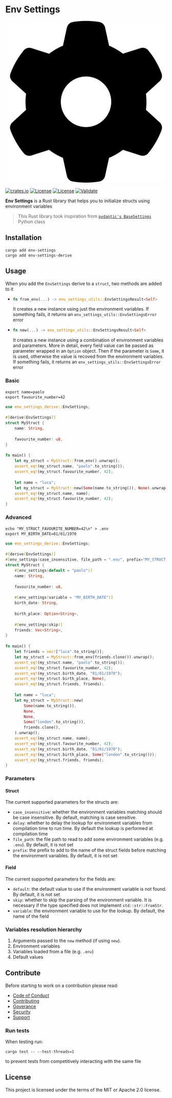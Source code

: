 # Env Settings

![Env Settings](./docs/logo.svg "Env Settings")

[![crates.io](https://img.shields.io/crates/v/env-settings.svg)](https://crates.io/crates/env-settings)
[![License](https://img.shields.io/badge/license-MIT-blue.svg)](./Cargo.toml)
[![License](https://img.shields.io/badge/license-Apache2.0-blue.svg)](./Cargo.toml)
[![Validate](https://github.com/dariocurr/env-settings/actions/workflows/validate.yml/badge.svg)](https://github.com/dariocurr/env-settings/actions/workflows/validate.yml)

**Env Settings** is a Rust library that helps you to initialize structs using environment variables

> This Rust library took inspiration from [`pydantic's BaseSettings`](https://docs.pydantic.dev/latest/usage/pydantic_settings/) Python class

## Installation

```shell
cargo add env-settings
cargo add env-settings-derive
```

## Usage

When you add the `EnvSettings` derive to a `struct`, two methods are added to it

-   ```rust
    fn from_env(...) -> env_settings_utils::EnvSettingsResult<Self>
    ```

    It creates a new instance using just the environment variables. If something fails, it returns an `env_settings_utils::EnvSettingsError` error

-   ```rust
    fn new(...) -> env_settings_utils::EnvSettingsResult<Self>
    ```

    It creates a new instance using a combination of environment variables and parameters. More in detail, every field value can be passed as parameter wrapped in an `Option` object. Then if the parameter is `Some`, it is used, otherwise the value is recoved from the environment variables. If something fails, it returns an `env_settings_utils::EnvSettingsError` error

### Basic

```shell
export name=paolo
export favourite_number=42
```

```rust
use env_settings_derive::EnvSettings;

#[derive(EnvSettings)]
struct MyStruct {
    name: String,

    favourite_number: u8,
}

fn main() {
    let my_struct = MyStruct::from_env().unwrap();
    assert_eq!(my_struct.name, "paolo".to_string());
    assert_eq!(my_struct.favourite_number, 42);

    let name = "luca";
    let my_struct = MyStruct::new(Some(name.to_string()), None).unwrap();
    assert_eq!(my_struct.name, name);
    assert_eq!(my_struct.favourite_number, 42);
}
```

### Advanced

```shell
echo "MY_STRUCT_FAVOURITE_NUMBER=42\n" > .env
export MY_BIRTH_DATE=01/01/1970
```

```rust
use env_settings_derive::EnvSettings;

#[derive(EnvSettings)]
#[env_settings(case_insensitive, file_path = ".env", prefix="MY_STRUCT_")]
struct MyStruct {
    #[env_settings(default = "paolo")]
    name: String,

    favourite_number: u8,

    #[env_settings(variable = "MY_BIRTH_DATE")]
    birth_date: String,

    birth_place: Option<String>,

    #[env_settings(skip)]
    friends: Vec<String>,
}

fn main() {
    let friends = vec!["luca".to_string()];
    let my_struct = MyStruct::from_env(friends.clone()).unwrap();
    assert_eq!(my_struct.name, "paolo".to_string());
    assert_eq!(my_struct.favourite_number, 42);
    assert_eq!(my_struct.birth_date, "01/01/1970");
    assert_eq!(my_struct.birth_place, None);
    assert_eq!(my_struct.friends, friends);

    let name = "luca";
    let my_struct = MyStruct::new(
        Some(name.to_string()),
        None,
        None,
        Some("london".to_string()),
        friends.clone(),
    ).unwrap();
    assert_eq!(my_struct.name, name);
    assert_eq!(my_struct.favourite_number, 42);
    assert_eq!(my_struct.birth_date, "01/01/1970");
    assert_eq!(my_struct.birth_place, Some("london".to_string()));
    assert_eq!(my_struct.friends, friends);
}
```

### Parameters

#### Struct

The current supported parameters for the structs are:

-   `case_insensitive`: whether the environment variables matching should be case insensitive. By default, matching is case sensitive.
-   `delay`: whether to delay the lookup for environment variables from compilation time to run time. By default the lookup is performed at compilation time
-   `file_path`: the file path to read to add some environment variables (e.g. `.env`). By default, it is not set
-   `prefix`: the prefix to add to the name of the struct fields before matching the environment variables. By default, it is not set

#### Field

The current supported parameters for the fields are:

-   `default`: the default value to use if the environment variable is not found. By default, it is not set
-   `skip`: whether to skip the parsing of the environment variable. It is necessary if the type specified does not implement `std::str::FromStr`.
-   `variable`: the environment variable to use for the lookup. By default, the name of the field

### Variables resolution hierarchy

1. Arguments passed to the `new` method (if using `new`).
2. Environment variables
3. Variables loaded from a file (e.g. `.env`)
4. Default values

## Contribute

Before starting to work on a contribution please read:

-   [Code of Conduct](https://github.com/dariocurr/.github/blob/main/.github/CODE_OF_CONDUCT.md)
-   [Contributing](https://github.com/dariocurr/.github/blob/main/.github/CONTRIBUTING.md)
-   [Goverance](https://github.com/dariocurr/.github/blob/main/.github/GOVERNANCE.md)
-   [Security](https://github.com/dariocurr/.github/blob/main/.github/SECURITY.md)
-   [Support](https://github.com/dariocurr/.github/blob/main/.github/SUPPORT.md)

### Run tests

When testing run:

```shell
cargo test -- --test-threads=1
```

to prevent tests from competitively interacting with the same file

## License

This project is licensed under the terms of the MIT or Apache 2.0 license.
